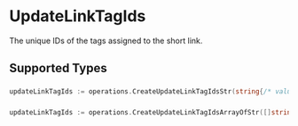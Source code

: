 # UpdateLinkTagIds

The unique IDs of the tags assigned to the short link.


## Supported Types

### 

```go
updateLinkTagIds := operations.CreateUpdateLinkTagIdsStr(string{/* values here */})
```

### 

```go
updateLinkTagIds := operations.CreateUpdateLinkTagIdsArrayOfStr([]string{/* values here */})
```

